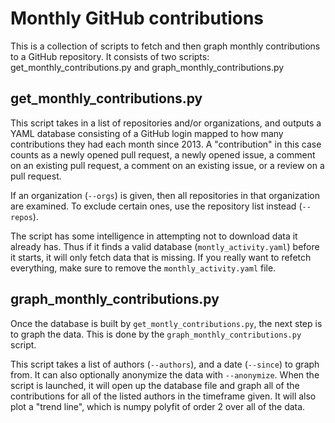 # Monthly GitHub contributions

This is a collection of scripts to fetch and then graph monthly contributions to a GitHub repository.
It consists of two scripts: get_monthly_contributions.py and graph_monthly_contributions.py

## get_monthly_contributions.py

This script takes in a list of repositories and/or organizations, and outputs a YAML database consisting of a GitHub login mapped to how many contributions they had each month since 2013.
A "contribution" in this case counts as a newly opened pull request, a newly opened issue, a comment on an existing pull request, a comment on an existing issue, or a review on a pull request.

If an organization (`--orgs`) is given, then all repositories in that organization are examined.
To exclude certain ones, use the repository list instead (`--repos`).

The script has some intelligence in attempting not to download data it already has.
Thus if it finds a valid database (`montly_activity.yaml`) before it starts, it will only fetch data that is missing.
If you really want to refetch everything, make sure to remove the `monthly_activity.yaml` file.

## graph_monthly_contributions.py

Once the database is built by `get_montly_contributions.py`, the next step is to graph the data.
This is done by the `graph_monthly_contributions.py` script.

This script takes a list of authors (`--authors`), and a date (`--since`) to graph from.
It can also optionally anonymize the data with `--anonymize`.
When the script is launched, it will open up the database file and graph all of the contributions for all of the listed authors in the timeframe given.
It will also plot a "trend line", which is numpy polyfit of order 2 over all of the data.
